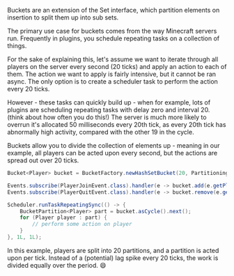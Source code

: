 Buckets are an extension of the Set interface, which partition elements on insertion to split them up into sub sets.

The primary use case for buckets comes from the way Minecraft servers run. Frequently in plugins, you schedule repeating tasks on a collection of things.

For the sake of explaining this, let's assume we want to iterate through all players on the server every second (20 ticks) and apply an action to each of them. The action we want to apply is fairly intensive, but it cannot be ran async. The only option is to create a scheduler task to perform the action every 20 ticks.

However - these tasks can quickly build up - when for example, lots of plugins are scheduling repeating tasks with delay zero and interval 20. (think about how often you do this!) The server is much more likely to overrun it's allocated 50 milliseconds every 20th tick, as every 20th tick has abnormally high activity, compared with the other 19 in the cycle.

Buckets allow you to divide the collection of elements up - meaning in our example, all players can be acted upon every second, but the actions are spread out over 20 ticks.

```java
Bucket<Player> bucket = BucketFactory.newHashSetBucket(20, PartitioningStrategies.lowestSize());

Events.subscribe(PlayerJoinEvent.class).handler(e -> bucket.add(e.getPlayer()));
Events.subscribe(PlayerQuitEvent.class).handler(e -> bucket.remove(e.getPlayer()));

Scheduler.runTaskRepeatingSync(() -> {
    BucketPartition<Player> part = bucket.asCycle().next();
    for (Player player : part) {
        // perform some action on player
    }
}, 1L, 1L);
```

In this example, players are split into 20 partitions, and a partition is acted upon per tick. Instead of a (potential) lag spike every 20 ticks, the work is divided equally over the period. 😄 